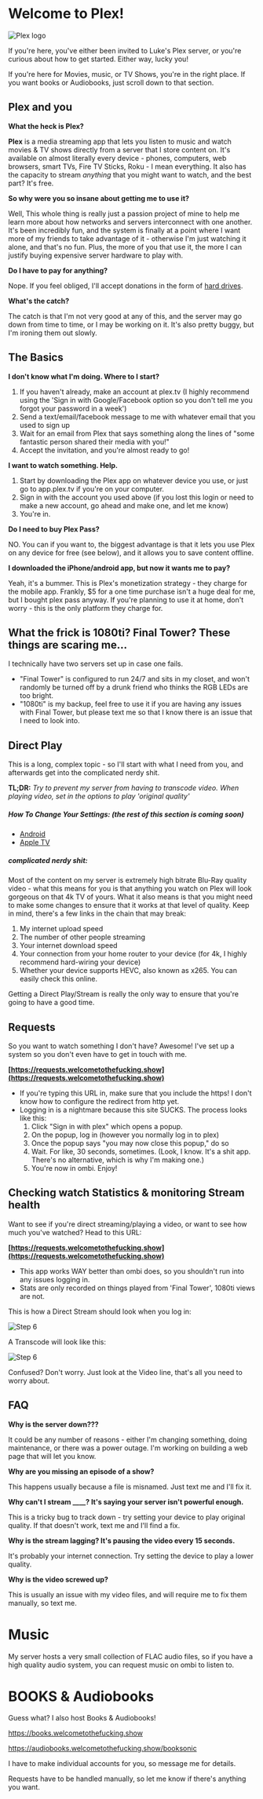 # Welcome to Plex!

![Plex logo](https://zhf1943ap1t4f26r11i05c7l-wpengine.netdna-ssl.com/wp-content/themes/plex/assets/img/plex-logo.svg)

If you're here, you've either been invited to Luke's Plex server, or you're curious about how to get started. Either way, lucky you!

If you're here for Movies, music, or TV Shows, you're in the right place. If you want books or Audiobooks, just scroll down to that section.


## Plex and you

**What the heck is Plex?**

**Plex** is a media streaming app that lets you listen to music and watch movies & TV shows directly from a server that I store content on. It's available on almost literally every device - phones, computers, web browsers, smart TVs, Fire TV Sticks, Roku - I mean everything. It also has the capacity to stream *anything* that you might want to watch, and the best part? It's free.

**So why were you so insane about getting me to use it?** 

Well, This whole thing is really just a passion project of mine to help me learn more about how networks and servers interconnect with one another. It's been incredibly fun, and the system is finally at a point where I want more of my friends to take advantage of it - otherwise I'm just watching it alone, and that's no fun. Plus, the more of you that use it, the more I can justify buying expensive server hardware to play with.

**Do I have to pay for anything?**

Nope. If you feel obliged, I'll accept donations in the form of [hard drives](https://www.amazon.com/dp/B07D5V2ZXD/ref=cm_sw_em_r_mt_dp_U_fLivDb3A7CGEZ).

**What's the catch?**

The catch is that I'm not very good at any of this, and the server may go down from time to time, or I may be working on it. It's also pretty buggy, but I'm ironing them out slowly. 


## The Basics

**I don't know what I'm doing. Where to I start?**

1. If you haven't already, make an account at plex.tv (I highly recommend using the 'Sign in with Google/Facebook option so you don't tell me you forgot your password in a week')
2. Send a text/email/facebook message to me with whatever email that you used to sign up
3. Wait for an email from Plex that says something along the lines of "some fantastic person shared their media with you!"
4. Accept the invitation, and you're almost ready to go!

**I want to watch something. Help.**

1. Start by downloading the Plex app on whatever device you use, or just go to app.plex.tv if you're on your computer.
2. Sign in with the account you used above (if you lost this login or need to make a new account, go ahead and make one, and let me know)
3. You're in. 

**Do I need to buy Plex Pass?**

NO. You can if you want to, the biggest advantage is that it lets you use Plex on any device for free (see below), and it allows you to save content offline. 

**I downloaded the iPhone/android app, but now it wants me to pay?**

Yeah, it's a bummer. This is Plex's monetization strategy - they charge for the mobile app. Frankly, $5 for a one time purchase isn't a huge deal for me, but I bought plex pass anyway. If you're planning to use it at home, don't worry - this is the only platform they charge for.

## What the frick is 1080ti? Final Tower? These things are scaring me...

I technically have two servers set up in case one fails. 

- "Final Tower" is configured to run 24/7 and sits in my closet, and won't randomly be turned off by a drunk friend who thinks the RGB LEDs are too bright. 
- "1080ti" is my backup, feel free to use it if you are having any issues with Final Tower, but please text me so that I know there is an issue that I need to look into.


## Direct Play

This is a long, complex topic - so I'll start with what I need from you, and afterwards get into the complicated nerdy shit.

**TL;DR:** *Try to prevent my server from having to transcode video. When playing video, set in the options to play 'original quality'*

##### How To Change Your Settings: (the rest of this section is coming soon)
- [Android](https://github.com/moe-m/plex-docs/tree/master/settings/android)
- [Apple TV](https://youtu.be/6itri_ZiJd8)

##### complicated nerdy shit:
Most of the content on my server is extremely high bitrate Blu-Ray quality video - what this means for you is that anything you watch on Plex will look gorgeous on that 4k TV of yours. What it also means is that you might need to make some changes to ensure that it works at that level of quality. Keep in mind, there's a few links in the chain that may break:

1. My internet upload speed
2. The number of other people streaming
3. Your internet download speed
4. Your connection from your home router to your device (for 4k, I highly recommend hard-wiring your device)
5. Whether your device supports HEVC, also known as x265. You can easily check this online.

Getting a Direct Play/Stream is really the only way to ensure that you're going to have a good time.


## Requests

So you want to watch something I don't have? Awesome! I've set up a system so you don't even have to get in touch with me.

**[https://requests.welcometothefucking.show](https://requests.welcometothefucking.show)**

- If you're typing this URL in, make sure that you include the https! I don't know how to configure the redirect from http yet.
- Logging in is a nightmare because this site SUCKS. The process looks like this:
	1. Click "Sign in with plex" which opens a popup.
	2. On the popup, log in (however you normally log in to plex)
	3. Once the popup says "you may now close this popup," do so
	4. Wait. For like, 30 seconds, sometimes. (Look, I know. It's a shit app. There's no alternative, which is why I'm making one.)
	5. You're now in ombi. Enjoy!



## Checking watch Statistics & monitoring Stream health

Want to see if you're direct streaming/playing a video, or want to see how much you've watched? Head to this URL:

**[https://requests.welcometothefucking.show](https://requests.welcometothefucking.show)**

- This app works WAY better than ombi does, so you shouldn't run into any issues logging in.
- Stats are only recorded on things played from 'Final Tower', 1080ti views are not.

This is how a Direct Stream should look when you log in:

![Step 6](./img/DirectStreamTautulli.png)

A Transcode will look like this:

![Step 6](./img/TranscodeTautulli.png)

Confused? Don't worry. Just look at the Video line, that's all you need to worry about.

## FAQ

**Why is the server down???**

It could be any number of reasons - either I'm changing something, doing maintenance, or there was a power outage. I'm working on building a web page that will let you know.

**Why are you missing an episode of a show?**

This happens usually because a file is misnamed. Just text me and I'll fix it.

**Why can't I stream ____? It's saying your server isn't powerful enough.**

This is a tricky bug to track down - try setting your device to play original quality. If that doesn't work, text me and I'll find a fix.

**Why is the stream lagging? It's pausing the video every 15 seconds.**

It's probably your internet connection. Try setting the device to play a lower quality.

**Why is the video screwed up?**

This is usually an issue with my video files, and will require me to fix them manually, so text me.

# Music

My server hosts a very small collection of FLAC audio files, so if you have a high quality audio system, you can request music on ombi to listen to.


# BOOKS & Audiobooks

Guess what? I also host Books & Audiobooks!

https://books.welcometothefucking.show

https://audiobooks.welcometothefucking.show/booksonic

I have to make individual accounts for you, so message me for details.

Requests have to be handled manually, so let me know if there's anything you want.